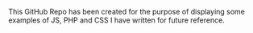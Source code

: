 This GitHub Repo has been created for the purpose of displaying some examples of JS, PHP and CSS I have written for future reference.
